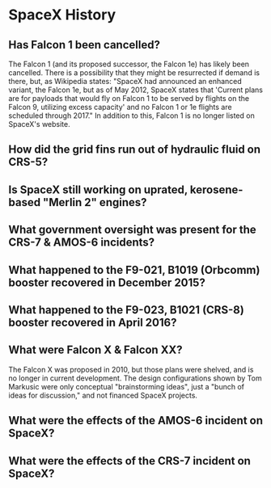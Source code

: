 # SpaceX History

## Has Falcon 1 been cancelled?

The Falcon 1 (and its proposed successor, the Falcon 1e) has likely been cancelled. There is a possibility that they might be resurrected if demand is there, but, as Wikipedia states: "SpaceX had announced an enhanced variant, the Falcon 1e, but as of May 2012, SpaceX states that 'Current plans are for payloads that would fly on Falcon 1 to be served by flights on the Falcon 9, utilizing excess capacity' and no Falcon 1 or 1e flights are scheduled through 2017." In addition to this, Falcon 1 is no longer listed on SpaceX's website.

## How did the grid fins run out of hydraulic fluid on CRS-5?



## Is SpaceX still working on uprated, kerosene-based "Merlin 2" engines?



## What government oversight was present for the CRS-7 & AMOS-6 incidents?



## What happened to the F9-021, B1019 (Orbcomm) booster recovered in December 2015?



## What happened to the F9-023, B1021 (CRS-8) booster recovered in April 2016?



## What were Falcon X & Falcon XX?

The Falcon X was proposed in 2010, but those plans were shelved, and is no longer in current development. The design configurations shown by Tom Markusic were only conceptual "brainstorming ideas", just a "bunch of ideas for discussion," and not financed SpaceX projects.

## What were the effects of the AMOS-6 incident on SpaceX?



## What were the effects of the CRS-7 incident on SpaceX?